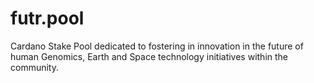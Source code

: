 # futr.pool
Cardano Stake Pool dedicated to fostering in innovation in the future of human Genomics, Earth and Space technology initiatives within the community.
